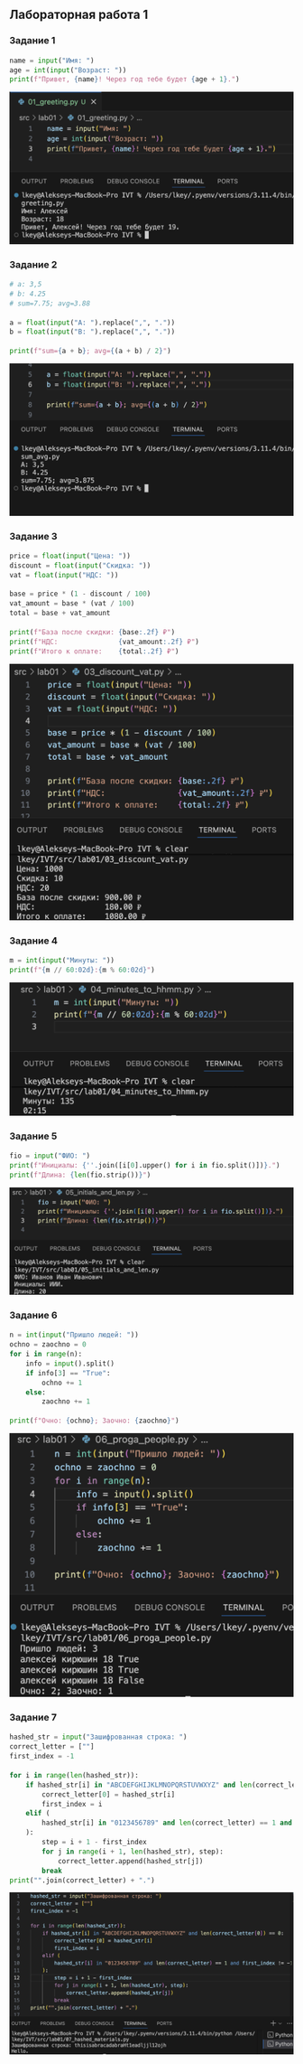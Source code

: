 ## Лабораторная работа 1

### Задание 1
```python
name = input("Имя: ")
age = int(input("Возраст: "))
print(f"Привет, {name}! Через год тебе будет {age + 1}.")
```
![Картинка 1](./images/lab01/01_greeting.png)

### Задание 2
```python
# a: 3,5
# b: 4.25
# sum=7.75; avg=3.88

a = float(input("A: ").replace(",", "."))
b = float(input("B: ").replace(",", "."))

print(f"sum={a + b}; avg={(a + b) / 2}")
```
![Картинка 2](./images/lab01/02_sum_avg.png)

### Задание 3
```python
price = float(input("Цена: "))
discount = float(input("Скидка: "))
vat = float(input("НДС: "))

base = price * (1 - discount / 100)
vat_amount = base * (vat / 100)
total = base + vat_amount

print(f"База после скидки: {base:.2f} ₽")
print(f"НДС:               {vat_amount:.2f} ₽")
print(f"Итого к оплате:    {total:.2f} ₽")
```
![Картинка 3](./images/lab01/03_discount_vat.png)

### Задание 4
```python
m = int(input("Минуты: "))
print(f"{m // 60:02d}:{m % 60:02d}")
```
![Картинка 4](./images/lab01/04_minutes_to_hhmm.png)

### Задание 5
```python
fio = input("ФИО: ")
print(f"Инициалы: {''.join([i[0].upper() for i in fio.split()])}.")
print(f"Длина: {len(fio.strip())}")
```
![Картинка 5](./images/lab01/05_initials_and_len.png)

### Задание 6
```python
n = int(input("Пришло людей: "))
ochno = zaochno = 0
for i in range(n):
    info = input().split()
    if info[3] == "True":
        ochno += 1
    else:
        zaochno += 1

print(f"Очно: {ochno}; Заочно: {zaochno}")
```
![Картинка 6](./images/lab01/06_proga_people.png)

### Задание 7
```python
hashed_str = input("Зашифрованная строка: ")
correct_letter = [""]
first_index = -1

for i in range(len(hashed_str)):
    if hashed_str[i] in "ABCDEFGHIJKLMNOPQRSTUVWXYZ" and len(correct_letter[0]) == 0:
        correct_letter[0] = hashed_str[i]
        first_index = i
    elif (
        hashed_str[i] in "0123456789" and len(correct_letter) == 1 and first_index != -1
    ):
        step = i + 1 - first_index
        for j in range(i + 1, len(hashed_str), step):
            correct_letter.append(hashed_str[j])
        break
print("".join(correct_letter) + ".")
```
![Картинка 7](./images/lab01/07_hashed_materials.png)

